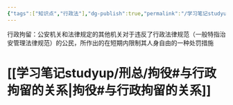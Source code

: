 ```yaml
---
{"tags":["知识点","行政法"],"dg-publish":true,"permalink":"/学习笔记studyup/行政法学/行政拘留/","dgPassFrontmatter":true,"created":"2024-11-07T13:58:27.692+08:00","updated":"2024-11-12T15:55:45.379+08:00"}
---
```


行政拘留：公安机关和法律规定的其他机关对于违反了行政法律规范（一般特指治安管理法律规范）的公民，所作出的在短期内限制其人身自由的一种处罚措施
# [[学习笔记studyup/刑总/拘役#与行政拘留的关系\|拘役#与行政拘留的关系]]
